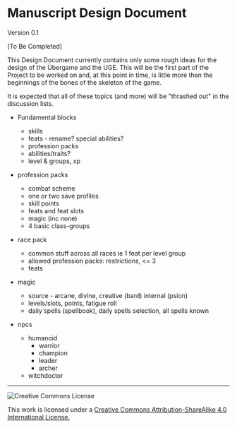 # Manuscript Design Document

Version 0.1

[To Be Completed]

This Design Document currently contains only some rough ideas for the design of the Übergame and the UGE. This will be the first part of the Project to be worked on and, at this point in time, is little more then the beginnings of the bones of the skeleton of the game.

It is expected that all of these topics (and more) will be "thrashed out" in the discussion lists.

- Fundamental blocks
  - skills
  - feats - rename? special abilities?
  - profession packs
  - abilities/traits?
  - level & groups, xp

- profession packs
  - combat scheme
  - one or two save profiles
  - skill points
  - feats and feat slots
  - magic (inc none)
  - 4 basic class-groups
	
- race pack
  - common stuff across all races ie 1 feat per level group
  - allowed profession packs: restrictions, <= 3
  - feats
	
- magic
  - source - arcane, divine, creative (bard) internal (psion)
  - levels/slots, points, fatigue roll
  - daily spells (spellbook), daily spells selection, all spells known

- npcs
  - humanoid
    - warrior
    - champion
    - leader
    - archer
   - witchdoctor

---

![Creative Commons License](https://i.creativecommons.org/l/by-sa/4.0/88x31.png "Creative Commons License")

This work is licensed under a [Creative Commons Attribution-ShareAlike 4.0 International License.](https://creativecommons.org/licenses/by-sa/4.0/)
